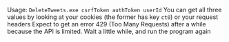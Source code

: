 Usage: `DeleteTweets.exe csrfToken authToken userId`
You can get all three values by looking at your cookies (the former has key `ct0`) or your request headers
Expect to get an error 429 (Too Many Requests) after a while because the API is limited. Wait a little while, and run the program again
